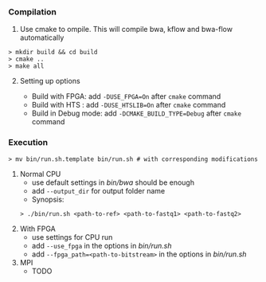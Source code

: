 ### Compilation
1. Use cmake to ompile. This will compile bwa, kflow and bwa-flow automatically
```
> mkdir build && cd build
> cmake ..
> make all
```
2. Setting up options

    - Build with FPGA: add `-DUSE_FPGA=On` after `cmake` command
    - Build with HTS : add `-DUSE_HTSLIB=On` after `cmake` command
    - Build in Debug mode: add `-DCMAKE_BUILD_TYPE=Debug` after `cmake` command



### Execution

```
> mv bin/run.sh.template bin/run.sh # with corresponding modifications
```
1. Normal CPU
    - use default settings in *bin/bwa* should be enough
    - add `--output_dir` for output folder name
    - Synopsis:     
    ```
    > ./bin/run.sh <path-to-ref> <path-to-fastq1> <path-to-fastq2> 
    ```
2. With FPGA
    - use settings for CPU run
    - add `--use_fpga` in the options in *bin/run.sh*
    - add `--fpga_path=<path-to-bitstream>` in the options in *bin/run.sh*
3. MPI
    - TODO
